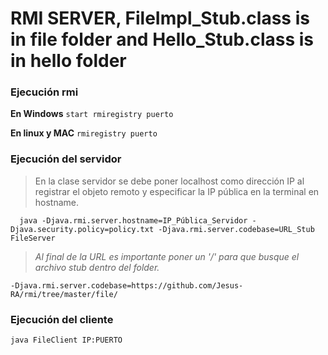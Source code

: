 # RMI SERVER, FileImpl_Stub.class is in file folder and Hello_Stub.class is in hello folder

### Ejecución rmi

**En Windows**
` start rmiregistry puerto `

**En linux y MAC**
` rmiregistry puerto `

### Ejecución del servidor


> En la clase servidor se debe poner localhost como dirección IP al registrar el objeto remoto y especificar la IP pública en la terminal en hostname.


```
  java -Djava.rmi.server.hostname=IP_Pública_Servidor -Djava.security.policy=policy.txt -Djava.rmi.server.codebase=URL_Stub FileServer
```

> *Al final de la URL es importante poner un '/' para que busque el archivo stub dentro del folder.*


`
  -Djava.rmi.server.codebase=https://github.com/Jesus-RA/rmi/tree/master/file/
`


### Ejecución del cliente

`
  java FileClient IP:PUERTO
`
